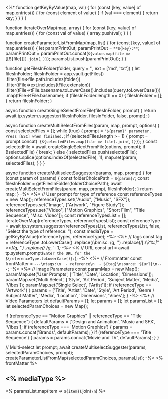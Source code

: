 <%*
  function getKeyByValue(map, val) {
    for (const [key, value] of map.entries()) {
      for (const element of value) {
        if (val === element) {
          return key;
        }
      }
    }
  }

  function iterateOverMap(map, array) {
    for (const [key, value] of map.entries()) {
      for (const val of value) {
        array.push(val);
      }
    }
  }
  
  function createParameterListFromMap(map, list) {
    for (const [key, value] of map.entries()) {
      let paramPrintOut;
      paramPrintOut = `**${key}:**`;
      paramPrintOut = paramPrintOut.concat(` ${value.map(file => `[[${file}]]`).join(`, `)}`);
      paramsList.push(paramPrintOut);
    }
  }

  function getFilesInFolder(folder, query = '', ext = ['md', 'txt']) {
    let filesInFolder;
    filesInFolder = app.vault.getFiles()
      .filter(file=>file.path.includes(folder))
      .filter(tFile=>ext.includes(tFile.extension))
      .filter(tFile=>tFile.basename.toLowerCase().includes(query.toLowerCase()))
      .map(tFile=>tFile.basename);
    if (filesInFolder.length == 0) {
      filesInFolder = [];
    }
    return filesInFolder;
  }

  async function createSingleSelectFromFile(filesInFolder, prompt) {
    return await tp.system.suggester(filesInFolder, filesInFolder, false, prompt);
  }

  async function createMultiSelectFromFiles(param, map, prompt, options) {   
    const selectedFiles = []; 
    while (true) {
      prompt = `'${param}' parameter. Press [ESC] when finished.`;
      if (selectedFiles.length >= 1) {
        prompt = prompt.concat(` {${selectedFiles.map(file => file).join(`, `)}}`);
      }
      const selectedFile = await createSingleSelectFromFile(options, prompt);
      if (!selectedFile) {
        break;
      } else {
        selectedFiles.push(selectedFile);
        options.splice(options.indexOf(selectedFile), 1);
        map.set(param, selectedFiles);
      }
    }
  }

  async function createMultiselectSuggester(params, map, prompt) {
    for (const param of params) {
      const folderChoicePath = `${param}/`;
      const filesInFolder = getFilesInFolder(folderChoicePath);
      await createMultiSelectFromFiles(param, map, prompt, filesInFolder);
    }
    return map;
  }
-%>
<%*
  // User prompt for type of reference
  const referenceTypes = new Map();
  referenceTypes.set("Audio", ["Music", "SFX"]);
  referenceTypes.set("Image", ["Artwork", "Figure Study"]);
  referenceTypes.set("Video", ["Motion Graphics", "Short Film", "Title Sequence", "Misc. Video"]);
  const referenceTypesList = [];
  iterateOverMap(referenceTypes, referenceTypesList);
  const referenceType = await tp.system.suggester(referenceTypesList, referenceTypesList,
    false, "Select the type of reference: ");
  const mediaType = getKeyByValue(referenceTypes, referenceType);
-%>
<%*
  // tags
  const tag = referenceType
    .toLowerCase()
    .replace(/\bmisc\. /g, '')
    .replace(/[./\\?%*:|"<>]/g, '')
    .replace(/ /g, '-');
-%>
<%*
  // URL
  const url = await tp.system.prompt(`Enter the URL for the ${referenceType.toLowerCase()}:`);
-%>
<%*
  // Frontmatter
  const frontMatter = `---\ntags:\n  - reference\n  - ${tag}\nsource: ${url}\n---`;
-%>
<%*
  // Image Parameters
  const paramMap = new Map();
  paramMap.set('User Prompts', ['Title', 'Date', 'Location', 'Dimensions']);
  paramMap.set('Multi Select', ['Style', 'Art Period', 'Subject Matter', 'Media', 'Vibes']);
  paramMap.set('Single Select', ['Artist']);
  if (referenceType == "Artwork") {
    params = ['Title', 'Artist', 'Date', 'Style', 'Art Period', 'Genre / Subject Matter', 'Media', 'Location', 'Dimensions', 'Vibes'];
  }
-%>
<%*
  // Video Parameters
  let defaultParams = [];
  let params = [];
  let paramsList = [];
  let selectedParamChoices = new Map();

  if (referenceType == "Motion Graphics" || referenceType == "Title Sequence") {
    defaultParams = ['Design and Animation', 'Music and SFX', 'Vibes'];
    if (referenceType === 'Motion Graphics') {
      params = params.concat('Brands', defaultParams);
    }
    if (referenceType === 'Title Sequence') {
      params = params.concat('Movie and TV', defaultParams);
    }
  }
  
  // Multi-select
  let prompt;
  await createMultiselectSuggester(params, selectedParamChoices, prompt);
  createParameterListFromMap(selectedParamChoices, paramsList);
-%>
<% frontMatter %>
## <% mediaType %>

<% paramsList.map(item => `${item}`).join(`\n`) %>